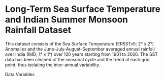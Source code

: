 # Long-Term Sea Surface Temperature and Indian Summer Monsoon Rainfall Dataset
This dataset consists of the Sea Surface Temperature (ERSSTv5; 2° x 2°) Anomalies and the June-July-August-September averaged annual rainfall over India (IMD; 1° x 1°) over 120 years starting from 1901 to 2020.
The SST data has been cleaned of the seasonal cycle and the trend at each grid point, thus isolating the inter-annual variability.

Data Variables
